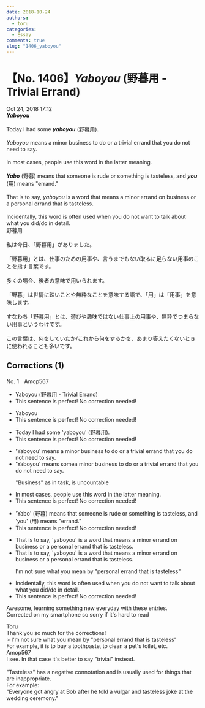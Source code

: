 ```yaml
---
date: 2018-10-24
authors:
  - toru
categories:
  - Essay
comments: true
slug: "1406_yaboyou"
---
```


# 【No. 1406】<strong><em>Yaboyou</em></strong> (野暮用 - Trivial Errand)
<div class="date">Oct 24, 2018 17:12</div>
<div id="post"><div id="body_show_ori">
<strong><em>Yaboyou</em></strong><br/><br/>Today I had some <strong><em>yaboyou</em></strong> (野暮用).<br/><br/><em>Yaboyou</em> means a minor business to do or a trivial errand that you do not need to say.<br/><br/>In most cases, people use this word in the latter meaning.<br/><br/><strong><em>Yabo</em></strong> (野暮) means that someone is rude or something is tasteless, and <strong><em>you</em></strong> (用) means "errand."<br/><br/>That is to say, <em>yaboyou</em> is a word that means a minor errand on business or a personal errand that is tasteless.<br/><br/>Incidentally, this word is often used when you do not want to talk about what you did/do in detail.
</div></div>

<!-- more -->

<div id="post_ja"><div id="body_show_mo">
野暮用<br/><br/>私は今日、「野暮用」がありました。<br/><br/>「野暮用」とは、仕事のための用事や、言うまでもない取るに足らない用事のことを指す言葉です。<br/><br/>多くの場合、後者の意味で用いられます。<br/><br/>「野暮」は世情に疎いことや無粋なことを意味する語で、「用」は「用事」を意味します。<br/><br/>すなわち「野暮用」とは、遊びや趣味ではない仕事上の用事や、無粋でつまらない用事というわけです。<br/><br/>この言葉は、何をしていたか/これから何をするかを、あまり答えたくないときに使われることも多いです。
</div></div>

## Corrections (1)
<div id="block"><div class="first_name"> No. 1　<span class="just_name">Amop567</span></div><div id="block2">
<ul class="correction_field">
<li class="incorrect">Yaboyou (野暮用 - Trivial Errand)</li>
<li class="corrected perfect">This sentence is perfect! No correction needed!</li>
</ul>
<ul class="correction_field">
<li class="incorrect">Yaboyou</li>
<li class="corrected perfect">This sentence is perfect! No correction needed!</li>
</ul>
<ul class="correction_field">
<li class="incorrect">Today I had some 'yaboyou' (野暮用).</li>
<li class="corrected perfect">This sentence is perfect! No correction needed!</li>
</ul>
<ul class="correction_field">
<li class="incorrect">'Yaboyou' means a minor business to do or a trivial errand that you do not need to say.</li>
<li class="corrected correct">
'Yaboyou' means <span class="f_red">some</span><span class="f_gray"><span class="sline">a</span></span> minor business to do or a trivial errand that you do not need to say.
<p class="correction_comment">"Business" as in task, is uncountable</p>
</li>
</ul>
<ul class="correction_field">
<li class="incorrect">In most cases, people use this word in the latter meaning.</li>
<li class="corrected perfect">This sentence is perfect! No correction needed!</li>
</ul>
<ul class="correction_field">
<li class="incorrect">'Yabo' (野暮) means that someone is rude or something is tasteless, and 'you' (用) means "errand."</li>
<li class="corrected perfect">This sentence is perfect! No correction needed!</li>
</ul>
<ul class="correction_field">
<li class="incorrect">That is to say, 'yaboyou' is a word that means a minor errand on business or a personal errand that is tasteless.</li>
<li class="corrected correct">
That is to say, 'yaboyou' is a word that means a minor errand on business or a personal errand that is tasteless.
<p class="correction_comment">I'm not sure what you mean by "personal errand that is tasteless"</p>
</li>
</ul>
<ul class="correction_field">
<li class="incorrect">Incidentally, this word is often used when you do not want to talk about what you did/do in detail.</li>
<li class="corrected perfect">This sentence is perfect! No correction needed!</li>
</ul>
<p class="comment_small">
 Awesome, learning something new everyday with these entries.
 <br/>
 Corrected on my smartphone so sorry if it's hard to read
</p>

</div><div class="name"><span class="just_name">Toru</span><br>
Thank you so much for the corrections!<br/>&gt; I'm not sure what you mean by "personal errand that is tasteless"<br/>For example, it is to buy a toothpaste, to clean a pet's toilet, etc.
</div>
<div class="name"><span class="just_name">Amop567</span><br>
I see. In that case it's better to say "trivial" instead. <br/><br/>"Tasteless" has a negative connotation and is usually used for things that are inappropriate. <br/>For example: <br/>"Everyone got angry at Bob after he told a vulgar and tasteless joke at the wedding ceremony." 
</div>
</div>
